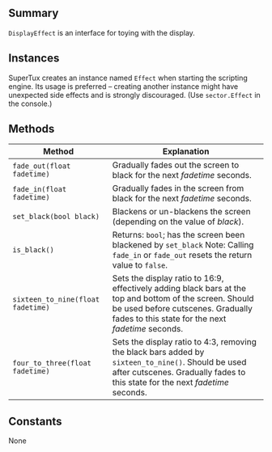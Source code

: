 Summary
-------

`DisplayEffect` is an interface for toying with the display.

Instances
---------

SuperTux creates an instance named `Effect` when starting the scripting engine. Its usage is preferred – creating another instance might have unexpected side effects and is strongly discouraged. (Use `sector.Effect` in the console.)

Methods
-------

Method                            | Explanation
----------------------------------|---------------------------------------------
`fade_out(float fadetime)`        | Gradually fades out the screen to black for the next <var>fadetime</var> seconds.
`fade_in(float fadetime)`         | Gradually fades in the screen from black for the next <var>fadetime</var> seconds.
`set_black(bool black)`           | Blackens or un-blackens the screen (depending on the value of <var>black</var>).
`is_black()`                      | Returns: `bool`; has the screen been blackened by `set_black` Note: Calling `fade_in` or `fade_out` resets the return value to `false`.
`sixteen_to_nine(float fadetime)` | Sets the display ratio to 16:9, effectively adding black bars at the top and bottom of the screen. Should be used before cutscenes. Gradually fades to this state for the next <var>fadetime</var> seconds.
`four_to_three(float fadetime)`   | Sets the display ratio to 4:3, removing the black bars added by `sixteen_to_nine()`. Should be used after cutscenes. Gradually fades to this state for the next <var>fadetime</var> seconds.

Constants
---------

None
